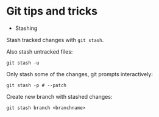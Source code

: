# Git tips and tricks

* Stashing

Stash tracked changes with `git stash`.

Also stash untracked files:
``` shell
git stash -u
```

Only stash some of the changes, git prompts interactively:

``` shell
git stash -p # --patch
```

Create new branch with stashed changes:

``` shell
git stash branch <branchname>
```
